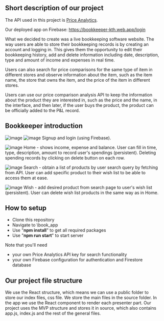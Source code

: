 ## Short description of our project

The API used in this project is [Price Analytics](https://rapidapi.com/3b-data-3b-data-default/api/price-analytics).

Our deployed app on Firebase: https://bookkeeper-kth.web.app/login

What we decided to create was a live bookkeeping software website. The way users are able to store their bookkeeping records is by creating an account and logging in. This gives them the opportunity to edit their bookkeeping history, add and delete information including date, description, type and amount of income and expenses in real time.

Users can also search for price comparisons for the same type of item in different stores and observe information about the item, such as the item name, the store that owns the item, and the price of the item in different stores.

Users can use our price comparison analysis API to keep the information about the product they are interested in, such as the price and the name, in the interface, and then later, if the user buys the product, the product can be officially added to the P&L record.

## Bookkeeper introduction
![image](https://user-images.githubusercontent.com/42958783/207596387-de7b9311-1e64-4bf1-a4ac-89c83355481e.png)
![image](https://user-images.githubusercontent.com/42958783/207596432-be149616-9036-41e7-97a2-a71fdaec0013.png)
Signup and login (using Firebase).

![image](https://user-images.githubusercontent.com/42958783/207596846-8d2c3395-076c-4155-8854-01475d568051.png)
Home - shows income, expense and balance. User can fill in time, type, description, amount to record user's spendings (persistent). Deleting spending records by clicking on delete button on each row.

![image](https://user-images.githubusercontent.com/42958783/207597179-0694afaa-b3d5-4cf0-aba3-2e26011c1923.png)
Search - obtain a list of products by user search query by fetching from API. User can add specific product to their wish list to be able to access them at ease.

![image](https://user-images.githubusercontent.com/42958783/207597362-fa2a9bd1-1e61-40c1-b451-5471809f6396.png)
Wish - add desired product from search page to user's wish list (persistent). User can delete wish list products in the same way as in Home.

## How to setup
- Clone this repository
- Navigate to \book_app
- Use "**npm install**" to get all required packages
- Use "**npm run start**" to start server

Note that you'll need 
- your own Price Analytics API key for search functionality
- your own Firebase configuration for authentication and Firestore database

## Our project file structure 

We use the React structure, which means we can use a public folder to store our index files, css file. We store the main files in the source folder. In the app we use the React component to render each presenter part. Our project uses the MVP structure and stores it in source, which also contains app.js, index.js and the rest of the general files.
